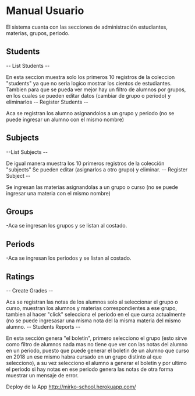 # Manual Usuario
El sistema cuanta con las secciones de administración estudiantes, materias, grupos, periodo.

## Students
-- List Students --

En esta seccion muestra solo los primeros 10 registros de la coleccion "students" ya que no seria logico mostrar los cientos de estudiantes.
Tambien para que se pueda ver mejor hay un filtro de alumnos por grupos, en los cuales se pueden editar datos (cambiar de grupo o periodo) y eliminarlos
-- Register Students --

Aca se registran los alumno asignandolos a un grupo y periodo (no se puede ingresar un alumno con el mismo nombre)
## Subjects
--List Subjects --

De igual manera muestra los 10 primeros registros de la colección "subjects"
Se pueden editar (asignarlos a otro grupo) y eliminar.
-- Register Subject --

Se ingresan las materias asignandolas a un grupo o curso (no se puede ingresar una materia con el mismo nombre)
## Groups
-Aca se ingresan los grupos y se listan al costado.

## Periods
-Aca se ingresan los periodos y se listan al costado.

## Ratings
-- Create Grades --

Aca se registran las notas de los alumnos solo al seleccionar el grupo o curso, muestran los alumnos y materias correspondientes a ese grupo, tambien al hacer "click" selecciona el periodo en el que cursa actualmente (no se puede ingresasar una misma nota del la misma materia del mismo alumno.
-- Students Reports --

En esta sección genera "el boletin", primero selecciono el grupo (esto sirve como filtro de alumnos nada mas no tiene que ver con las notas del alumno en un periodo, puesto que puede generar el boletin de un alumno que curso en 2018 un ese mismo habra cursado en un grupo distinto al que selecciono), a su vez selecciono el alumno a generar el boletin y por ultimo el periodo si hay notas en ese periodo genera las notas de otra forma muestrar un mensaje de error.

Deploy de la App
http://mirko-school.herokuapp.com/

